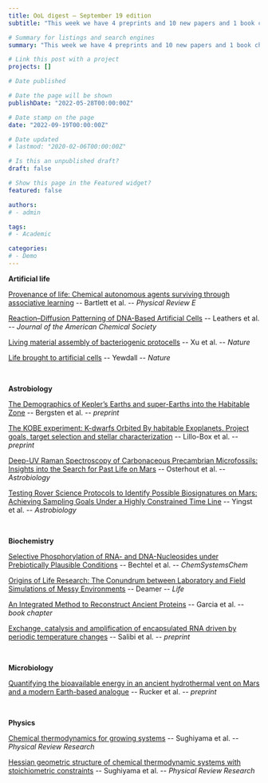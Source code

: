 ```yaml
---
title: OoL digest — September 19 edition
subtitle: "This week we have 4 preprints and 10 new papers and 1 book chapter on the origin of life. Enjoy!"

# Summary for listings and search engines
summary: "This week we have 4 preprints and 10 new papers and 1 book chapter on the origin of life. Enjoy!"

# Link this post with a project
projects: []

# Date published

# Date the page will be shown
publishDate: "2022-05-28T00:00:00Z"

# Date stamp on the page
date: "2022-09-19T00:00:00Z"

# Date updated
# lastmod: "2020-02-06T00:00:00Z"

# Is this an unpublished draft?
draft: false

# Show this page in the Featured widget?
featured: false

authors:
# - admin

tags:
# - Academic

categories:
# - Demo
---
```


**Artificial life**

[Provenance of life: Chemical autonomous agents surviving through associative learning](https://doi.org/10.1103/PhysRevE.106.034401) -- Bartlett et al. -- *Physical Review E*

[Reaction–Diffusion Patterning of DNA-Based Artificial Cells](https://doi.org/10.1021/jacs.2c06140) -- Leathers et al. -- *Journal of the American Chemical Society*

[Living material assembly of bacteriogenic protocells](https://doi.org/10.1038/s41586-022-05223-w) -- Xu et al. -- *Nature*

[Life brought to artificial cells](https://doi.org/10.1038/d41586-022-02231-8) -- Yewdall -- *Nature*

<br>

**Astrobiology**

[The Demographics of Kepler’s Earths and super-Earths into the Habitable Zone](https://doi.org/10.48550/arXiv.2209.04047) -- Bergsten et al. -- *preprint*

[The KOBE experiment: K-dwarfs Orbited By habitable Exoplanets. Project goals, target selection and stellar characterization](https://doi.org/10.48550/arXiv.2209.05205) -- Lillo-Box et al. -- *preprint*

[Deep-UV Raman Spectroscopy of Carbonaceous Precambrian Microfossils: Insights into the Search for Past Life on Mars](https://www.liebertpub.com/doi/abs/10.1089/ast.2021.0135) -- Osterhout et al. -- *Astrobiology*

[Testing Rover Science Protocols to Identify Possible Biosignatures on Mars: Achieving Sampling Goals Under a Highly Constrained Time Line](https://doi.org/10.1089/ast.2021.0177) -- Yingst et al. -- *Astrobiology*

<br>

**Biochemistry**

[Selective Phosphorylation of RNA- and DNA-Nucleosides under Prebiotically Plausible Conditions](https://doi.org/10.1002/syst.202200020) -- Bechtel et al. -- *ChemSystemsChem*

[Origins of Life Research: The Conundrum between Laboratory and Field Simulations of Messy Environments](https://doi.org/10.3390/life12091429) -- Deamer -- *Life*

[An Integrated Method to Reconstruct Ancient Proteins](https://doi.org/10.1007/978-1-0716-2691-7_13) -- Garcia et al. -- *book chapter*

[Exchange, catalysis and amplification of encapsulated RNA driven by periodic temperature changes](https://doi.org/10.21203/rs.3.rs-2014540/v1) -- Salibi et al. -- *preprint*

<br>

**Microbiology**

[Quantifying the bioavailable energy in an ancient hydrothermal vent on Mars and a modern Earth-based analogue](https://doi.org/10.1101/2022.09.09.507253) -- Rucker et al. -- *preprint*

<br>

**Physics**

[Chemical thermodynamics for growing systems](https://doi.org/10.1103/PhysRevResearch.4.033191) -- Sughiyama et al. -- *Physical Review Research*

[Hessian geometric structure of chemical thermodynamic systems with stoichiometric constraints](https://doi.org/10.1103/PhysRevResearch.4.033065) -- Sughiyama et al. -- *Physical Review Research*

<br>

